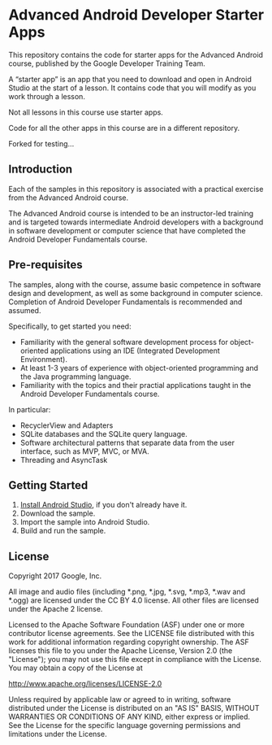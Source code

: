 Advanced Android Developer Starter Apps
=======================================

This repository contains the code for starter apps for the
Advanced Android course, published by the Google Developer Training Team.

A “starter app” is an app that you need to download and open in Android Studio
at the start of a lesson. It contains code that you will modify as you
work through a lesson.

Not all lessons in this course use starter apps.

Code for all the other apps in this course are in a different repository.

Forked for testing...

Introduction
------------

Each of the samples in this repository is associated with a practical exercise
from the Advanced Android course.

The Advanced Android course is intended to be an instructor-led training
and is targeted towards intermediate Android developers with a
background in software development or computer science that have
completed the Android Developer Fundamentals course.

Pre-requisites
--------------

The samples, along with the course, assume basic competence in software
design and development, as well as some background in computer science.
Completion of Android Developer Fundamentals is recommended and assumed.

Specifically, to get started you need:

- Familiarity with the general software development process for object-oriented
applications using an IDE (Integrated Development Environment).
- At least 1-3 years of experience with object-oriented programming and
the Java programming language.
- Familiarity with the topics and their practial applications taught
in the Android Developer Fundamentals course.

In particular:

- RecyclerView and Adapters
- SQLite databases and the SQLite query language.
- Software architectural patterns that separate data from the user interface,
such as MVP, MVC, or MVA.
- Threading and AsyncTask


Getting Started
---------------

1. [Install Android Studio](https://developer.android.com/studio/install.html),
if you don't already have it.
2. Download the sample.
2. Import the sample into Android Studio.
3. Build and run the sample.

License
-------

Copyright 2017 Google, Inc.

All image and audio files (including *.png, *.jpg, *.svg, *.mp3, *.wav
and *.ogg) are licensed under the CC BY 4.0 license. All other files are
licensed under the Apache 2 license.

Licensed to the Apache Software Foundation (ASF) under one or more contributor
license agreements.  See the LICENSE file distributed with this work for
additional information regarding copyright ownership.  The ASF licenses this
file to you under the Apache License, Version 2.0 (the "License"); you may not
use this file except in compliance with the License.  You may obtain a copy of
the License at

  http://www.apache.org/licenses/LICENSE-2.0

Unless required by applicable law or agreed to in writing, software
distributed under the License is distributed on an "AS IS" BASIS, WITHOUT
WARRANTIES OR CONDITIONS OF ANY KIND, either express or implied.  See the
License for the specific language governing permissions and limitations under
the License.

